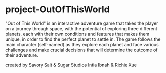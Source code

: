 # project-OutOfThisWorld
"Out of This World" is an interactive adventure game that takes the player on a journey through space, with the potential of exploring three different planets, each with their own conditions and features that makes them unique, in order to find the perfect planet to settle in. The game follows the main character (self-named) as they explore each planet and face various challenges and make crucial decisions that will determine the outcome of their adventure.

created by
Savory Salt & Sugar Studios
Intia Ibnah & Richie Xue 



